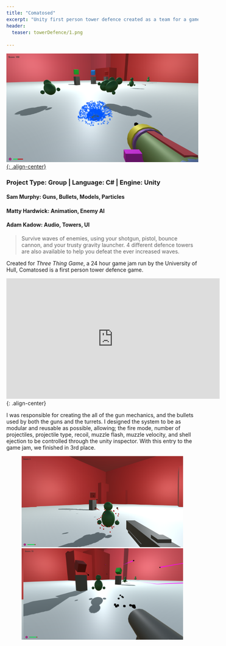 ```yaml
---
title: "Comatosed"
excerpt: "Unity first person tower defence created as a team for a game jam"
header:
  teaser: towerDefence/1.png

---
```


[![Action shot](/images/towerDefence/1.png){: .align-center}](/images/towerDefence/1.png)

### Project Type: Group | Language: C# | Engine: Unity

#### Sam Murphy: Guns, Bullets, Models, Particles

#### Matty Hardwick: Animation, Enemy AI

#### Adam Kadow: Audio, Towers, UI

> Survive waves of enemies, using your shotgun, pistol, bounce cannon, and your trusty gravity launcher.  4 different defence towers are also available to help you defeat the ever increased waves.

Created for *Three Thing Game*, a 24 hour game jam run by the University of Hull, Comatosed is a first person tower defence game. 

<iframe width="560" height="315" src="https://www.youtube.com/embed/rAUGIRJ3K1A" frameborder="0" allowfullscreen></iframe>{: .align-center}

I was responsible for creating the all of the gun mechanics, and the bullets used by both the guns and the turrets. I designed the system to be as modular and reusable as possible, allowing; the fire mode, number of projectiles, projectile type, recoil, muzzle flash, muzzle velocity, and shell ejection to be controlled through the unity inspector. With this entry to the game jam, we finished in 3rd place.

<figure class="half">
	<a href="/images/towerDefence/2.png"><img src="/images/towerDefence/2.png"></a>
	<a href="/images/towerDefence/3.png"><img src="/images/towerDefence/3.png"></a>
</figure>